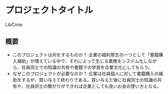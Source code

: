 # プロジェクトタイトル

LibCone

## 概要

- このプロジェクトは何をするものか？
  企業の福利厚生の一つとして「書籍購入補助」が増えている中で、それによって生じる業務をシステム化しながら、社員同士での知識の共有や書籍での学習を企業文化にしてもらう。
- なぜこのプロジェクトが必要なのか？
  企業は社員個人に対して書籍購入の補助をするが、買い与えて終わりである。買い与えた後に社員同士の知識の共有や、社員同士の繋がりができれば企業としても良いお金の使い方となる。
